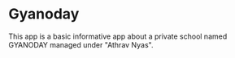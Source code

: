 # Gyanoday
This app is a basic informative app about a private school named GYANODAY managed under "Athrav Nyas".
